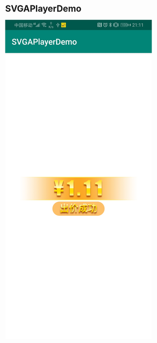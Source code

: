 # SVGAPlayerDemo

![image](https://github.com/selfimprW/SVGAPlayerDemo/blob/master/document/image1.jpg)